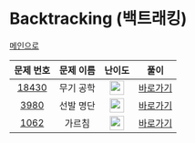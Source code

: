 # Backtracking (백트래킹)
<a href="https://github.com/imyulm/algorithm">메인으로</a>

<table>
<thead>
<tr>
<th align="center">문제 번호</th>
<th align="center">문제 이름</th>
<th align="center">난이도</th>
<th align="center">풀이</th>
</tr>
</thead>
<tbody>
<tr>
<td align="center"><a href="https://www.acmicpc.net/problem/18430">18430</a></td>
<td align="center">무기 공학</td>
<td align="center"><img src="https://user-images.githubusercontent.com/118061790/201482833-e512f6b1-c16d-481b-b848-a53dceb19b36.svg" width="25px" height="25px" align="center"></td>
<td align="center"><a href="">바로가기</a></td>
</tr>
<tr>
<td align="center"><a href="https://www.acmicpc.net/problem/3980">3980</a></td>
<td align="center">선발 명단</td>
<td align="center"><img src="https://user-images.githubusercontent.com/118061790/201482833-e512f6b1-c16d-481b-b848-a53dceb19b36.svg" width="25px" height="25px" align="center"></td>
<td align="center"><a href="">바로가기</a></td>
</tr>
<tr>
<td align="center"><a href="https://www.acmicpc.net/problem/1062">1062</a></td>
<td align="center">가르침</td>
<td align="center"><img src="https://user-images.githubusercontent.com/118061790/201522722-6f71020c-8fbf-414c-914c-5674b7118a43.svg" width="25px" height="25px" align="center"></td>
<td align="center"><a href="">바로가기</a></td>
</tr>
</tbody>
</table>
